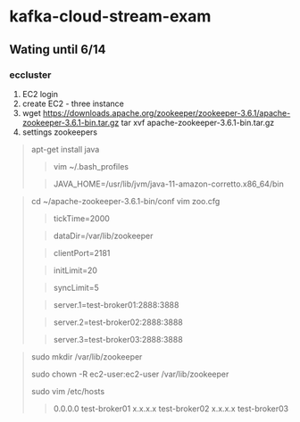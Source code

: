 # kafka-cloud-stream-exam

## Wating until 6/14

### eccluster

1. EC2 login
2. create EC2 - three instance
3. wget https://downloads.apache.org/zookeeper/zookeeper-3.6.1/apache-zookeeper-3.6.1-bin.tar.gz
  tar xvf apache-zookeeper-3.6.1-bin.tar.gz
4. settings zookeepers
> apt-get install java
> > vim ~/.bash_profiles
>
> > JAVA_HOME=/usr/lib/jvm/java-11-amazon-corretto.x86_64/bin

> cd ~/apache-zookeeper-3.6.1-bin/conf
> vim zoo.cfg
>
> > tickTime=2000
>
> > dataDir=/var/lib/zookeeper
>
> > clientPort=2181
>
> > initLimit=20
>
> > syncLimit=5
>
> > server.1=test-broker01:2888:3888
>
> > server.2=test-broker02:2888:3888
>
> > server.3=test-broker03:2888:3888

> sudo mkdir /var/lib/zookeeper
>
> sudo chown -R ec2-user:ec2-user /var/lib/zookeeper
>
> sudo vim /etc/hosts
>
> > 0.0.0.0 test-broker01
> > x.x.x.x test-broker02
> > x.x.x.x test-broker03

